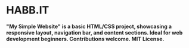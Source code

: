 # HABB.IT
**"My Simple Website" is a basic HTML/CSS project, showcasing a responsive layout, navigation bar, and content sections. Ideal for web development beginners. Contributions welcome. MIT License.**
